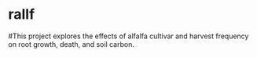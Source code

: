 # rallf
#This project explores the effects of alfalfa cultivar and harvest frequency on root growth, death, and soil carbon.